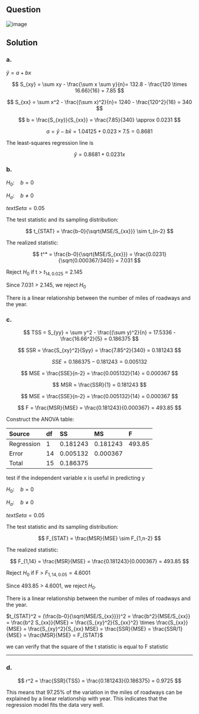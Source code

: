 ## Question

![image](https://github.com/user-attachments/assets/4576a31e-0d7a-4be7-9fc9-d659d5617538)

## Solution

### a.

$\hat{y} = a + bx$  

$$
S_{xy} = \sum xy - \frac{\sum x \sum y}{n}= 132.8 - \frac{120 \times 16.66}{16} = 7.85
$$

$$
S_{xx} = \sum x^2 - \frac{(\sum x)^2}{n}= 1240 - \frac{120^2}{16} = 340
$$

$$
b = \frac{S_{xy}}{S_{xx}} = \frac{7.85}{340} \approx 0.0231
$$

$$
a = \bar{y} - b\bar{x} = 1.04125 + 0.023 \times 7.5 = 0.8681
$$

The least-squares regression line is

$$
\hat{y} = 0.8681 + 0.0231x
$$

### b.

$H_0: \quad b = 0$

$H_a: \quad b \neq 0$  

$text{Set }\alpha = 0.05$  

The test statistic and its sampling distribution:

$$
t_{STAT} = \frac{b-0}{\sqrt{MSE/S_{xx}}} \sim t_{n-2}
$$

The realized statistic:

$$
t^* = \frac{b-0}{\sqrt{MSE/S_{xx}}} = \frac{0.0231}{\sqrt{0.000367/340}} = 7.031
$$

Reject $H_0$ if t > $t_{14,0.025}$ = 2.145

Since 7.031 > 2.145, we reject $H_0$

There is a linear relationship between the number of miles of roadways and the year.

### c.

$$
TSS = S_{yy} = \sum y^2 - \frac{(\sum y)^2}{n} = 17.5336 - \frac{16.66^2}{5} = 0.186375
$$

$$
SSR = \frac{S_{xy}^2}{Syy} = \frac{7.85^2}{340} = 0.181243
$$

$$
SSE = 0.186375 - 0.181243 = 0.005132
$$

$$
MSE = \frac{SSE}{n-2} = \frac{0.005132}{14} = 0.000367
$$

$$
MSR = \frac{SSR}{1} = 0.181243
$$
  
$$
MSE = \frac{SSE}{n-2} = \frac{0.005132}{14} = 0.000367
$$
  
$$
F = \frac{MSR}{MSE} = \frac{0.181243}{0.000367} = 493.85
$$

Construct the ANOVA table:

| Source     | df | SS       | MS       | F      |
|:-----------|:---|:---------|:---------|:-------|
| Regression | 1  | 0.181243 | 0.181243 | 493.85 |
| Error      | 14 | 0.005132 | 0.000367 |        |
| Total      | 15 | 0.186375 |          |        |

test if the independent variable x is useful in predicting y

$H_0: \quad b = 0$

$H_a: \quad b \neq 0$

$text{Set } \alpha = 0.05$

The test statistic and its sampling distribution:

$$
F_{STAT} = \frac{MSR}{MSE} \sim F_{1,n-2}
$$

The realized statistic:

$$
F_{1,14} = \frac{MSR}{MSE} = \frac{0.181243}{0.000367} = 493.85
$$

Reject $H_0$ if F > $F_{1,14,0.05} = 4.6001$

Since 493.85 > 4.6001, we reject $H_0$.

There is a linear relationship between the number of miles of roadways and the year.

$t_{STAT}^2 = (\frac{b-0}{\sqrt{MSE/S_{xx}}})^2 = \frac{b^2}{MSE/S_{xx}} = \frac{b^2 S_{xx}}{MSE} = \frac{S_{xy}^2}{S_{xx}^2} \times \frac{S_{xx}}{MSE} = \frac{S_{xy}^2}{S_{xx} MSE} = \frac{SSR}{MSE} = \frac{SSR/1}{MSE} = \frac{MSR}{MSE} = F_{STAT}$  

we can verify that the square of the t statistic is equal to F statistic  

---

### d.

$$
r^2 = \frac{SSR}{TSS} = \frac{0.181243}{0.186375} = 0.9725
$$

This means that 97.25% of the variation in the miles of roadways can be explained by a linear relationship with year. This indicates that the regression model fits the data very well.

